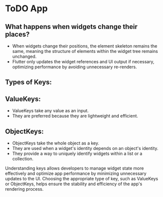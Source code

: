 # ToDO App

## What happens when widgets change their places?

- When widgets change their positions, the element skeleton remains the same, meaning the structure of elements within the widget tree remains unchanged.
- Flutter only updates the widget references and UI output if necessary, optimizing performance by avoiding unnecessary re-renders.

## Types of Keys:
## ValueKeys:
- ValueKeys take any value as an input.
- They are preferred because they are lightweight and efficient.

## ObjectKeys:
- ObjectKeys take the whole object as a key.
- They are used when a widget's identity depends on an object's identity.
- They provide a way to uniquely identify widgets within a list or a collection.

Understanding keys allows developers to manage widget state more effectively and optimize app performance by minimizing unnecessary updates to the UI. Choosing the appropriate type of key, such as ValueKeys or ObjectKeys, helps ensure the stability and efficiency of the app's rendering process.






